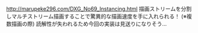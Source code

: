 http://marupeke296.com/DXG_No69_Instancing.html
描画ストリームを分割しマルチストリーム描画することで驚異的な描画速度を手に入れられる！
(※複数描画の際)
読解性が失われるため今回の実装は見送りになりそう…